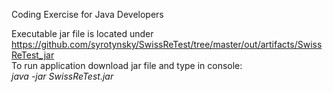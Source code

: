 Coding Exercise for Java Developers

Executable jar file is located under https://github.com/syrotynsky/SwissReTest/tree/master/out/artifacts/SwissReTest_jar <br>
To run application download jar file and type in console:<br>
<i>java -jar SwissReTest.jar</i>
